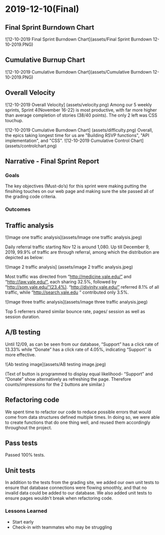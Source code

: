 # 2019-12-10(Final)
## Final Sprint Burndown Chart

![12-10-2019 Final Sprint Burndown Chart](assets/Final Sprint Burndown 12-10-2019.PNG)


## Cumulative Burnup Chart
![12-10-2019 Cumulative Burndown Chart](assets/Cumulative Burndown 12-10-2019.PNG)

## Overall Velocity
![12-10-2019 Overall Velocity] (assets/velocity.png)
Among our 5 weekly sprints, Sprint 4(November 16-22) is most productive, with far more higher than average completion of stories (38/40 points). The only 2 left was CSS touchup.

![12-10-2019 Cumulative Burndown Chart] (assets/difficulty.png)
Overall, the epics taking longest time for us are "Building RSVP functions", "API implementation", and "CSS". 
![12-10-2019 Cumulative Control Chart] (assets/controlchart.png)


## Narrative - Final Sprint Report

### Goals
The key objectives (Must-do’s) for this sprint were making putting the finsihing touches on our web page and making sure the site passed all of the grading code criteria.

### Outcomes

## Traffic analysis
 
![Image one traffic analysis](assets/Image one traffic analysis.jpeg)

Daily referral traffic starting Nov 12 is around 1,080. Up till December 9, 2019,  99.9% of traffic are through referral, among which the distribution are depicted as below:

![Image 2 traffic analysis] (assets/image 2 traffic analysis.jpeg)

Most traffic was directed from “http://medicine.yale.edu/” and “http://law.yale.edu/”, each sharing 32.5%, followed by “http://som.yale.edu/”(23.4%). “http://divinity.yale.edu/” referred 8.1% of all traffic, while “http://search.yale.edu
” contributed only 3.5%.

![Image three traffic analysis](assets/image three traffic analysis.jpeg)

Top 5 referrers shared similar bounce rate, pages/ session as well as session duration. 

## A/B testing
Until 12/09, as can be seen from our database, “Support” has a click rate of 13.33% while “Donate” has a click rate of 4.05%, indicating “Support” is more effective.

![Ab testing image](assets/AB testing image.jpeg)

(Text of button is programmed to display equal likelihood- “Support” and “Donate” show alternatively as refreshing the page. Therefore counts/impressions for the 2 buttons are similar.)

## Refactoring code
We spent time to refactor our code to reduce possible errors that would come from data structures defined multiple times. In doing so, we were able to create functions that do one thing well, and reused them accordingly throughout the project.

## Pass tests
Passed 100% tests. 

## Unit tests
In addition to the tests from the grading site, we added our own unit tests to ensure that database connections were flowing smoothly, and that no invalid data could be added to our database. We also added unit tests to ensure pages wouldn't break when refactoring code. 

### Lessons Learned
- Start early
- Check-in with teammates who may be struggling
